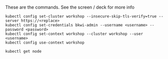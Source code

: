 These are the commands. See the screen / deck for more info

```
kubectl config set-cluster workshop --insecure-skip-tls-verify=true --server https://<replace>
kubectl config set-credentials bkwi-admin --username <username> --password <password>
kubectl config set-context workshop --cluster workshop --user <username>
kubectl config use-context workshop

kubectl get node
```

